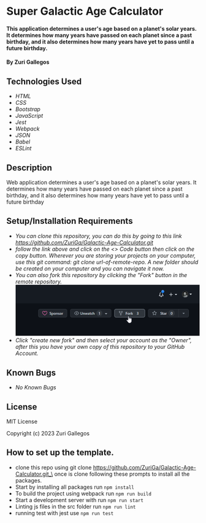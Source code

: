 # Super Galactic Age Calculator

#### This application determines a user's age based on a planet's solar years. It determines how many years have passed on each planet since a past birthday, and it also determines how many years have yet to pass until a future birthday.



#### By Zuri Gallegos

## Technologies Used

* _HTML_
* _CSS_
* _Bootstrap_
* _JavaScript_
* _Jest_
* _Webpack_
* _JSON_
* _Babel_
* _ESLint_

## Description
Web application determines a user's age based on a planet's solar years. It determines how many years have passed on each planet since a past birthday, and it also determines how many years have yet to pass until a future birthday

## Setup/Installation Requirements

* _You can clone this repository, you can do this by going to this link https://github.com/ZuriGa/Galactic-Age-Calculator.git_
* _follow the link above and click on the <> Code button then click on the copy button. Wherever you are storing your projects on your computer, use this git command: git clone url-of-remote-repo. A new folder should be created on your computer and you can navigate it now._
* _You can also fork this repository by clicking the "Fork" button in the remote repository._
![My_Image](/src/assets/images/fork.jpeg)
* _Click "create new fork" and then select your account as the "Owner", after this you have your own copy of this repository to your GitHub Account._


## Known Bugs

* _No Known Bugs_

## License
MIT License

Copyright (c) 2023 Zuri Gallegos

## How to set up the template.
* clone this repo using git clone https://github.com/ZuriGa/Galactic-Age-Calculator.git_\
once is clone following these prompts to install all the packages.
* Start by installing all packages run `npm install`
* To build the project using webpack run `npm run build`
* Start a development server with run `npm run start`
* Linting js files in the src folder run `npm run lint`
* running test with jest use `npm run test`
